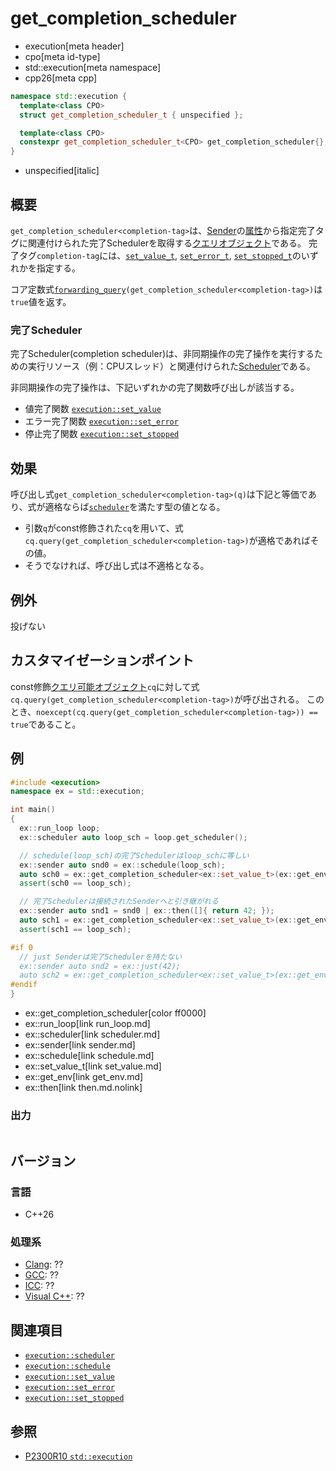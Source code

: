 # get_completion_scheduler
* execution[meta header]
* cpo[meta id-type]
* std::execution[meta namespace]
* cpp26[meta cpp]

```cpp
namespace std::execution {
  template<class CPO>
  struct get_completion_scheduler_t { unspecified };

  template<class CPO>
  constexpr get_completion_scheduler_t<CPO> get_completion_scheduler{};
}
```
* unspecified[italic]

## 概要
`get_completion_scheduler<completion-tag>`は、[Sender](sender.md)の[属性](get_env.md)から指定完了タグに関連付けられた完了Schedulerを取得する[クエリオブジェクト](../queryable.md)である。
完了タグ`completion-tag`には、[`set_value_t`](set_value.md), [`set_error_t`](set_error.md), [`set_stopped_t`](set_stopped.md)のいずれかを指定する。

コア定数式[`forwarding_query`](forwarding_query.md.nolink)`(get_completion_scheduler<completion-tag>)`は`true`値を返す。


### 完了Scheduler
完了Scheduler(completion scheduler)は、非同期操作の完了操作を実行するための実行リソース（例：CPUスレッド）と関連付けられた[Scheduler](scheduler.md)である。

非同期操作の完了操作は、下記いずれかの完了関数呼び出しが該当する。

- 値完了関数 [`execution::set_value`](set_value.md)
- エラー完了関数 [`execution::set_error`](set_error.md) 
- 停止完了関数 [`execution::set_stopped`](set_stopped.md)


## 効果
呼び出し式`get_completion_scheduler<completion-tag>(q)`は下記と等価であり、式が適格ならば[`scheduler`](scheduler.md)を満たす型の値となる。

- 引数`q`がconst修飾された`cq`を用いて、式`cq.query(get_completion_scheduler<completion-tag>)`が適格であればその値。
- そうでなければ、呼び出し式は不適格となる。


## 例外
投げない


## カスタマイゼーションポイント
const修飾[クエリ可能オブジェクト](../queryable.md)`cq`に対して式`cq.query(get_completion_scheduler<completion-tag>)`が呼び出される。
このとき、`noexcept(cq.query(get_completion_scheduler<completion-tag>)) == true`であること。


## 例
```cpp
#include <execution>
namespace ex = std::execution;

int main()
{
  ex::run_loop loop;
  ex::scheduler auto loop_sch = loop.get_scheduler();

  // schedule(loop_sch)の完了Schedulerはloop_schに等しい
  ex::sender auto snd0 = ex::schedule(loop_sch);
  auto sch0 = ex::get_completion_scheduler<ex::set_value_t>(ex::get_env(snd0));
  assert(sch0 == loop_sch);

  // 完了Schedulerは接続されたSenderへと引き継がれる
  ex::sender auto snd1 = snd0 | ex::then([]{ return 42; });
  auto sch1 = ex::get_completion_scheduler<ex::set_value_t>(ex::get_env(snd1));
  assert(sch1 == loop_sch);

#if 0
  // just Senderは完了Schedulerを持たない
  ex::sender auto snd2 = ex::just(42);
  auto sch2 = ex::get_completion_scheduler<ex::set_value_t>(ex::get_env(snd2));
#endif
}
```
* ex::get_completion_scheduler[color ff0000]
* ex::run_loop[link run_loop.md]
* ex::scheduler[link scheduler.md]
* ex::sender[link sender.md]
* ex::schedule[link schedule.md]
* ex::set_value_t[link set_value.md]
* ex::get_env[link get_env.md]
* ex::then[link then.md.nolink]

### 出力
```
```


## バージョン
### 言語
- C++26

### 処理系
- [Clang](/implementation.md#clang): ??
- [GCC](/implementation.md#gcc): ??
- [ICC](/implementation.md#icc): ??
- [Visual C++](/implementation.md#visual_cpp): ??


## 関連項目
- [`execution::scheduler`](scheduler.md)
- [`execution::schedule`](schedule.md)
- [`execution::set_value`](set_value.md)
- [`execution::set_error`](set_error.md)
- [`execution::set_stopped`](set_stopped.md)


## 参照
- [P2300R10 `std::execution`](https://www.open-std.org/jtc1/sc22/wg21/docs/papers/2024/p2300r10.html)

